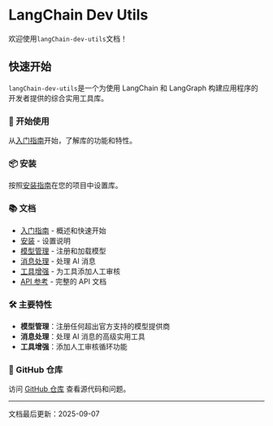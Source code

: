 # LangChain Dev Utils

欢迎使用`langChain-dev-utils`文档！

## 快速开始

`langChain-dev-utils`是一个为使用 LangChain 和 LangGraph 构建应用程序的开发者提供的综合实用工具库。

### 🚀 开始使用

从[入门指南](./getting-started.md)开始，了解库的功能和特性。

### 📦 安装

按照[安装指南](./installation.md)在您的项目中设置库。

### 📚 文档

- [入门指南](./getting-started.md) - 概述和快速开始
- [安装](./installation.md) - 设置说明
- [模型管理](./model-management.md) - 注册和加载模型
- [消息处理](./message-processing.md) - 处理 AI 消息
- [工具增强](./tool-enhancement.md) - 为工具添加人工审核
- [API 参考](./api-reference.md) - 完整的 API 文档

### 🛠️ 主要特性

- **模型管理**：注册任何超出官方支持的模型提供商
- **消息处理**：处理 AI 消息的高级实用工具
- **工具增强**：添加人工审核循环功能

### 📖 GitHub 仓库

访问 [GitHub 仓库](https://github.com/TBice123123/langchain-dev-utils) 查看源代码和问题。

---

文档最后更新：2025-09-07
